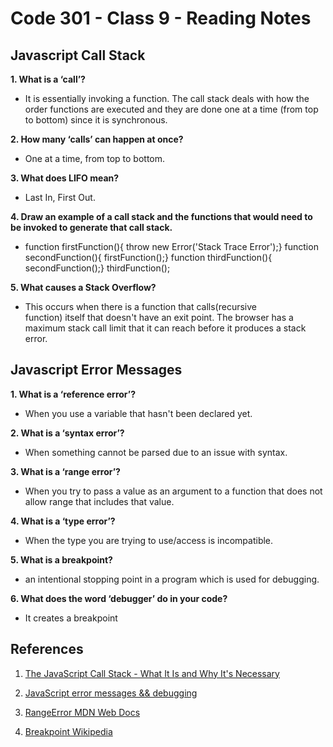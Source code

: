 # Code 301 - Class 9 - Reading Notes

## Javascript Call Stack

**1. What is a ‘call’?**

- It is essentially invoking a function. The call stack deals with how the order functions are executed and they are done one at a time (from top to bottom) since it is synchronous.

**2. How many ‘calls’ can happen at once?**

- One at a time, from top to bottom.

**3. What does LIFO mean?**

- Last In, First Out.

**4. Draw an example of a call stack and the functions that would need to be invoked to generate that call stack.**

- function firstFunction(){  throw new Error('Stack Trace Error');}
function secondFunction(){  firstFunction();}
function thirdFunction(){  secondFunction();}
thirdFunction();

**5. What causes a Stack Overflow?**

- This occurs when there is a function that calls(recursive function) itself that doesn't have an exit point. The browser has a maximum stack call limit that it can reach before it produces a stack error.

## Javascript Error Messages

**1. What is a ‘reference error’?**

- When you use a variable that hasn't been declared yet.

**2. What is a ‘syntax error’?**

- When something cannot be parsed due to an issue with syntax.

**3. What is a ‘range error’?**

- When you try to pass a value as an argument to a function that does not allow range that includes that value.

**4. What is a ‘type error’?**

- When the type you are trying to use/access is incompatible.

**5. What is a breakpoint?**

- an intentional stopping point in a program which is used for debugging.

**6. What does the word ‘debugger’ do in your code?**

- It creates a breakpoint

## References

1. [The JavaScript Call Stack - What It Is and Why It's Necessary](https://www.freecodecamp.org/news/understanding-the-javascript-call-stack-861e41ae61d4)

2. [JavaScript error messages && debugging](https://codeburst.io/javascript-error-messages-debugging-d23f84f0ae7c)

3. [RangeError MDN Web Docs](https://developer.mozilla.org/en-US/docs/Web/JavaScript/Reference/Global_Objects/RangeError#:~:text=A%20RangeError%20is%20thrown%20when,allowed%20string%20values%20to%20String)

4. [Breakpoint Wikipedia](https://en.wikipedia.org/wiki/Breakpoint)
